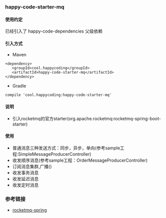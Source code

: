 ### happy-code-starter-mq
#### 使用约定

已经引入了 happy-code-dependencies 父级依赖

#### 引入方式

- Maven

```
<dependency>
   <groupId>cool.happycoding</groupId>
   <artifactId>happy-code-starter-mq</artifactId>
</dependency>
```    

- Gradle

```
compile 'cool.happycoding:happy-code-starter-mq'
```

#### 说明
- 引入rocketmq的官方starter(org.apache.rocketmq:rocketmq-spring-boot-starter)

#### 使用
- 普通消息三种发送方式：同步，异步，单向(参考sample工程:SimpleMessageProducerController)
- 收发顺序消息(参考sample工程：OrderMessageProducerController)
- 订阅消息集群,广播()
- 收发事务消息
- 收发延迟消息
- 收发定时消息
    
### 参考链接
- [rocketmq-spring](https://github.com/apache/rocketmq-spring)
